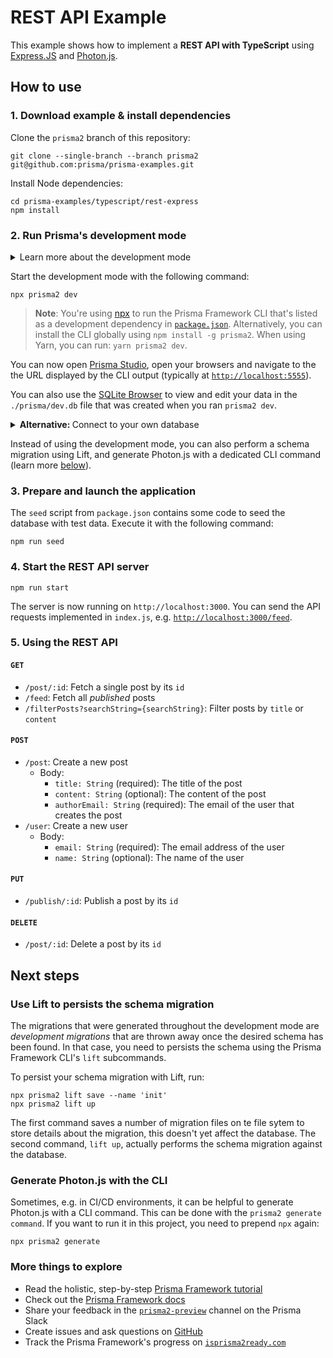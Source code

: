 # REST API Example

This example shows how to implement a **REST API with TypeScript** using [Express.JS](https://expressjs.com/de/) and [Photon.js](https://photonjs.prisma.io/).

## How to use

### 1. Download example & install dependencies

Clone the `prisma2` branch of this repository:

```
git clone --single-branch --branch prisma2 git@github.com:prisma/prisma-examples.git
```

Install Node dependencies:

```
cd prisma-examples/typescript/rest-express
npm install
```

### 2. Run Prisma's development mode

<Details><Summary>Learn more about the development mode</Summary>

Prisma's [development mode](https://github.com/prisma/prisma2/blob/master/docs/development-mode.md) watches your [Prisma schema](https://github.com/prisma/prisma2/blob/master/docs/prisma-schema-file.md) on the file system. Whenever there's a change in the schema, the Prisma Framework CLI performs two major tasks in the background:

- map the Prisma schema to your database schema (i.e., perform a schema migration in the database) 
- regenerate the Photon.js database client based on the new Prisma schema

It also runs a web server to host [Prisma Studio](https://github.com/prisma/studio), typically at [`http://localhost:5555`](http://localhost:5555).

In this case, the command also creates a new [SQLite database](https://www.sqlite.org/index.html) file at `./prisma/dev.db` since that didn't exist in the project yet.

</Details>

Start the development mode with the following command:

```
npx prisma2 dev
```

> **Note**: You're using [npx](https://github.com/npm/npx) to run the Prisma Framework CLI that's listed as a development dependency in [`package.json`](./package.json). Alternatively, you can install the CLI globally using `npm install -g prisma2`. When using Yarn, you can run: `yarn prisma2 dev`.

You can now open [Prisma Studio](https://github.com/prisma/studio), open your browsers and navigate to the the URL displayed by the CLI output (typically at [`http://localhost:5555`](http://localhost:5555)).

You can also use the [SQLite Browser](https://sqlitebrowser.org/) to view and edit your data in the `./prisma/dev.db` file that was created when you ran `prisma2 dev`.

<Details>
<Summary><b>Alternative: </b>Connect to your own database</Summary>

Prisma supports MySQL and PostgreSQL at the moment. If you would like to connect to your own database, you can do so by specifying a different data source in the [Prisma schema file](prisma/schema.prisma).

For a MySQL provider:
```
datasource mysql {
    provider = "mysql"
    url      = "mysql://johndoe:secret42@localhost:3306/mydatabase"
}
```

*OR*

For a PostgreSQL provider:
```
datasource postgresql {
  provider = "postgresql"
  url      = "postgresql://johndoe:secret42@localhost:5432/mydatabase?schema=public"
}
```

> Note: In the above example connection strings, `johndoe` would be the username to your database, `secret42` the password, `mydatabase` the name of your database, and `public` the [PostgreSQL schema](https://www.postgresql.org/docs/9.1/ddl-schemas.html). 

Then to migrate your database, run:

```sh
npx prisma2 lift save --name 'init'
npx prisma2 lift up
```

</Details>

<!-- <Details>
<Summary><b>Alternative: </b>Use CLI commands for the schema migration and Photon.js generation</Summary> -->

Instead of using the development mode, you can also perform a schema migration using Lift, and generate Photon.js with a dedicated CLI command (learn more [below](#next-steps)).

<!-- </Details> -->

### 3. Prepare and launch the application

The `seed` script from `package.json` contains some code to seed the database with test data. Execute it with the following command:

```
npm run seed
```


### 4. Start the REST API server

```
npm run start
```

The server is now running on `http://localhost:3000`. You can send the API requests implemented in `index.js`, e.g. [`http://localhost:3000/feed`](http://localhost:3000/feed).

### 5. Using the REST API

#### `GET`

- `/post/:id`: Fetch a single post by its `id`
- `/feed`: Fetch all _published_ posts
- `/filterPosts?searchString={searchString}`: Filter posts by `title` or `content`

#### `POST`

- `/post`: Create a new post
  - Body:
    - `title: String` (required): The title of the post
    - `content: String` (optional): The content of the post
    - `authorEmail: String` (required): The email of the user that creates the post
- `/user`: Create a new user
  - Body:
    - `email: String` (required): The email address of the user
    - `name: String` (optional): The name of the user

#### `PUT`

- `/publish/:id`: Publish a post by its `id`

#### `DELETE`
  
- `/post/:id`: Delete a post by its `id`


## Next steps

### Use Lift to persists the schema migration

The migrations that were generated throughout the development mode are _development migrations_ that are thrown away once the desired schema has been found. In that case, you need to persists the schema using the Prisma Framework CLI's `lift` subcommands.

To persist your schema migration with Lift, run:

```
npx prisma2 lift save --name 'init'
npx prisma2 lift up
```

The first command saves a number of migration files on te file sytem to store details about the migration, this doesn't yet affect the database. The second command, `lift up`, actually performs the schema migration against the database.

### Generate Photon.js with the CLI

Sometimes, e.g. in CI/CD environments, it can be helpful to generate Photon.js with a CLI command. This can be done with the `prisma2 generate command`. If you want to run it in this project, you need to prepend `npx` again:

```
npx prisma2 generate
```

### More things to explore

- Read the holistic, step-by-step [Prisma Framework tutorial](https://github.com/prisma/prisma2/blob/master/docs/tutorial.md)
- Check out the [Prisma Framework docs](https://github.com/prisma/prisma2)
- Share your feedback in the [`prisma2-preview`](https://prisma.slack.com/messages/CKQTGR6T0/) channel on the Prisma Slack
- Create issues and ask questions on [GitHub](https://github.com/prisma/prisma2/)
- Track the Prisma Framework's progress on [`isprisma2ready.com`](https://isprisma2ready.com)